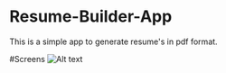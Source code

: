 # Resume-Builder-App
This is a simple app to generate resume's in pdf format.

#Screens
![Alt text](/relative/Resume-Builder-App/screens/screen_1.png?raw=true "Screen 1")
